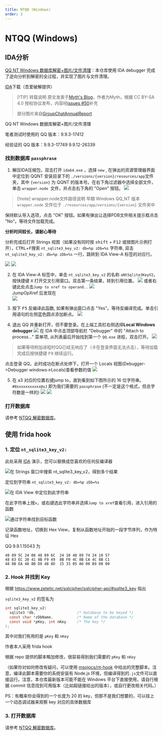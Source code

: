 ```yaml
---
title: NTQQ (Windows)
order: 3
---
```


# NTQQ (Windows)
## IDA分析

[QQ NT Windows 数据库解密+图片/文件清理](https://github.com/Mythologyli/qq-nt-db)：本仓库使用 IDA debugger 完成了逆向分析到解密的全过程，并实现了图片与文件清理。

[IDA](https://down.52pojie.cn/Tools/Disassemblers/IDA_Pro_v8.3_Portable.zip)下载（吾爱破解提供）

> [!TIP] 转载说明
原文发表于[Myth's Blog](https://myth.cx/p/qq-nt-db)，作者为Myth，根据 CC BY-SA 4.0 授权协议发布，内容经[issues #50](https://github.com/QQBackup/qq-win-db-key/issues/50)补充
>
>部分图片来自[GroupChatAnnualReport](https://github.com/mobyw/GroupChatAnnualReport)
>

QQ NT Windows 数据库解密+图片/文件清理

笔者测试时使用的 QQ 版本：9.9.3-17412

经验证的 QQ 版本：9.9.3-17749 9.9.12-26339

### 找到数据库 `passphrase`

1. 解压IDA压缩包，双击打开 `ida64.exe` ，选择 `new` , 在弹出的资源管理器界面中定位到 QQNT 安装目录下的 `./versions/{version}/resources/app`文件夹，其中 `{version}` 为 QQNT 的版本号。在右下角过滤器中选择全部文件，单击 `wrapper.node `文件，并点击右下角的 "Open" 按钮。
![](/img/mobyw_ida_0.png)
>[!note] wrapper.node文件路径说明
早期 Windows QQ_NT 版本 `wrapper.node` 文件位于 `./resources/app/versions/{version}` 文件夹中

保持默认导入选项，点击 "OK" 按钮。如果有弹出让选择PDB文件相关提示框点击 "No"。等待文件加载完成。

**分析时间较长，请耐心等待**

分析完成后打开 Strings 视图（如果没有同时按 <kbd>shift</kbd> + <kbd>F12</kbd> 或按图片示例打开），<kbd>CTRL</kbd>+<kbd>F</kbd>搜索 `nt_sqlite3_key_v2: db=%p zDb=%s` 字符串, 双击 `nt_sqlite3_key_v2: db=%p zDb=%s` 一行，跳转到 IDA View-A 标签的对应行。


![](/img/strings-view.png)
![](/img/Myth1.png)


2. 在 IDA View-A 标签中，单击 `nt_sqlite3_key_v2` 的名称 `aNtSqlite3KeyV2`，按快捷键 <kbd>X</kbd> 打开交叉引用窗口。双击第一条结果，转到引用位置。
    ![](/img/mobyw_ida_4.png)
或者右键此处点击`Jump to xref to operand..`
    ![](/img/Myth2.png)    
    JumpOpXref 后发现在    
    ![](/img/Myth3.png)

3. 按下 <kbd>F5</kbd> 反编译此函数, 如果有弹出窗口点击 "Yes"。等待反编译完成。单击引用语句的左侧蓝色圆点添加断点。
    ![](/img/Myth4.png)
    

4. 退出 QQ 并重新打开，但不要登录。在上端工具栏右侧选择**Local Windows debugger**
   ![](/img/debug_windows.png)
在 IDA 中点击顶部导航栏 "Debugger" 中的 "Attach to process..." 菜单项, 从列表最后开始找到第一个 `QQ.exe` 进程，双击打开。
![](/img/Attach_to_process.png)
>如果等待附加进程时QQ已经无响应了（卡在登录界面无法点击），等待加载完成后按快捷键 <kbd>F9</kbd> 继续运行。

点击登录 QQ，此时成功在断点处停下，打开一个 Locals 视图(Debugger->Debugger windows->Locals)查看参数的值
![](/img/locals.png)   

5. 在 a3 对应的位置右键jump to，直到看到如下图所示的 16 位字符串。`#8xxxxxxxxxxx@uJ` 即为我们需要的 `passphrase` (不一定是这个格式，但总字符数是一样的)
    ![](/img/mobyw_ida_b.png)
    ![](/img/Myth6.png)

### 打开数据库

请参考 [NTQQ 解密数据库](decode_db.md)。

## 使用 frida hook
### 1. 定位 `nt_sqlite3_key_v2:`

   此处采用 [IDA](https://down.52pojie.cn/Tools/Disassemblers/IDA_Pro_v8.3_Portable.zip) 演示，您可以替换成您喜欢的任何反编译器

   ![在 Strings 窗口中搜索 nt_sqlite3_key_v2，得到多个结果](/img/image-win-1.webp)

   定位到字符串 `nt_sqlite3_key_v2: db=%p zDb=%s`

   ![在 IDA View 中定位到此字符串](/img/image-win-2.webp)

   在此字符串上按`x`，或右键选此字符串并选择`Jump to xref`查看引用，进入引用的函数

   ![通过字符串找到目标函数](/img/image-win-3.webp)

   记录函数地址，切换到 Hex View，复制从函数地址开始的一段字节序列，作为特征 Hex

   QQ 9.9.1.15043 为

   ```plain
   48 89 5C 24 08 48 89 6C  24 10 48 89 74 24 18 57
   48 83 EC 20 41 8B F9 49  8B F0 4C 8B CA 4C 8B C1
   48 8B EA 48 8B D9 48 8D  15 33 05 A0 00 B9 08 00
   ```

### 2. Hook 并找到 Key

   根据 <https://www.zetetic.net/sqlcipher/sqlcipher-api/#sqlite3_key> 指出

   `sqlite3_key_v2` 的签名为

   ```c
   int sqlite3_key_v2(
     sqlite3 *db,                   /* Database to be keyed */
     const char *zDbName,           /* Name of the database */
     const void *pKey, int nKey     /* The key */
   );
   ```

   其中对我们有用的是 `pKey` 和 `nKey`

   作者本人采用 frida hook

   根据 repo 提供的脚本略加修改，很容易得到我们需要的 `pKey` 和 `nKey`

   （如果你对如何修改有疑问，可以使用 [msojocs/nt-hook](https://github.com/msojocs/nt-hook/tree/4414f372ee4847be9d91d7436abb7653f8908f91) 中给出的完整脚本。注意，编译此脚本需要你的系统安装有 Node.js 环境，但编译得到的`.js`文件可以直接运行。注意，本仓库最新版本可能不能在 Windows 平台下直接使用，请自行根据 commit 信息找到可用版本（比如超链接给出的版本），或自行更改相关代码。）

   PS：有概率你会得到的一个长度为 20 的 key，但那不是我们想要的，可以挂上一个动态调试器来观察 key 对应的具体数据库

### 3. 打开数据库

请参考 [NTQQ 解密数据库](decode_db.md)。

